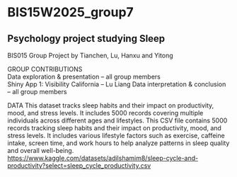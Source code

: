 # BIS15W2025_group7
## Psychology project studying Sleep

BIS015 Group Project by Tianchen, Lu, Hanxu and Yitong

GROUP CONTRIBUTIONS  
Data exploration & presentation – all group members  
Shiny App 1: Visibility California – Lu Liang 
Data interpretation & conclusion – all group members

DATA
This dataset tracks sleep habits and their impact on productivity, mood, and stress levels. It includes 5000 records covering multiple individuals across different ages and lifestyles. This CSV file contains 5000 records tracking sleep habits and their impact on productivity, mood, and stress levels. It includes various lifestyle factors such as exercise, caffeine intake, screen time, and work hours to help analyze patterns in sleep quality and overall well-being.
https://www.kaggle.com/datasets/adilshamim8/sleep-cycle-and-productivity?select=sleep_cycle_productivity.csv

